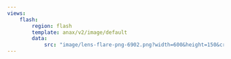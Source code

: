 ```yaml
---
views:
    flash:
        region: flash
        template: anax/v2/image/default
        data:
            src: "image/lens-flare-png-6902.png?width=600&height=150&crop-to-fit&area=0,0,0,0&q=100"
---
```




<!-- src: "image/theme/tree.jpg?width=1100&height=150&crop-to-fit&area=0,0,30,0" -->
